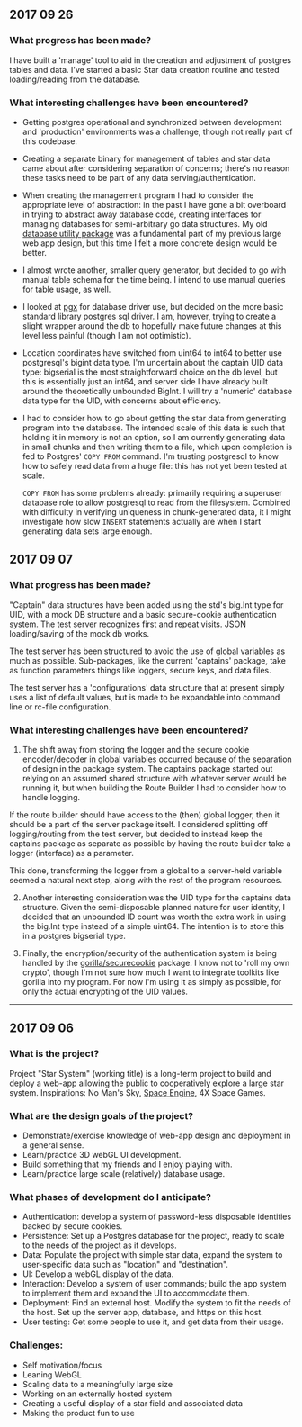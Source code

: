 ## 2017 09 26

### What progress has been made?

I have built a 'manage' tool to aid in the creation and adjustment of postgres tables and data.  I've started a basic Star data creation routine and tested loading/reading from the database.

### What interesting challenges have been encountered?

* Getting postgres operational and synchronized between development and 'production' environments was a challenge, though not really part of this codebase.

* Creating a separate binary for management of tables and star data came about after considering separation of concerns; there's no reason these tasks need to be part of any data serving/authentication.  

* When creating the management program I had to consider the appropriate level of abstraction: in the past I have gone a bit overboard in trying to abstract away database code, creating interfaces for managing databases for semi-arbitrary go data structures.  My old [database utility package](https://github.com/sore0159/golang-helpers) was a fundamental part of my previous large web app design, but this time I felt a more concrete design would be better.

* I almost wrote another, smaller query generator, but decided to go with manual table schema for the time being.  I intend to use manual queries for table usage, as well.

* I looked at [pgx](https://github.com/jackc/pgx) for database driver use, but decided on the more basic standard library postgres sql driver.  I am, however, trying to create a slight wrapper around the db to hopefully make future changes at this level less painful (though I am not optimistic).

* Location coordinates have switched from uint64 to int64 to better use postgresql's bigint data type.  I'm uncertain about the captain UID data type: bigserial is the most straightforward choice on the db level, but this is essentially just an int64, and server side I have already built around the theoretically unbounded BigInt.  I will try a 'numeric' database data type for the UID, with concerns about efficiency.

* I had to consider how to go about getting the star data from generating program into the database.  The intended scale of this data is such that holding it in memory is not an option, so I am currently generating data in small chunks and then writing them to a file, which upon completion is fed to Postgres' ``COPY FROM`` command.  I'm trusting postgresql to know how to safely read data from a huge file: this has not yet been tested at scale.

    ``COPY FROM`` has some problems already: primarily requiring a superuser database role to allow postgresql to read from the filesystem.  Combined with difficulty in verifying uniqueness in chunk-generated data, it I might investigate how slow ``INSERT`` statements actually are when I start generating data sets large enough.

## 2017 09 07

### What progress has been made?

"Captain" data structures have been added using the std's big.Int type for UID, with a mock DB structure and a basic secure-cookie authentication system.  The test server recognizes first and repeat visits.  JSON loading/saving of the mock db works.

The test server has been structured to avoid the use of global variables as much as possible.  Sub-packages, like the current 'captains' package, take as function parameters things like loggers, secure keys, and data files. 

The test server has a 'configurations' data structure that at present simply uses a list of default values, but is made to be expandable into command line or rc-file configuration.

### What interesting challenges have been encountered?

1. The shift away from storing the logger and the secure cookie encoder/decoder in global variables occurred because of the separation of design in the package system.  The captains package started out relying on an assumed shared structure with whatever server would be running it, but when building the Route Builder I had to consider how to handle logging.

If the route builder should have access to the (then) global logger, then it should be a part of the server package itself.  I considered splitting off logging/routing from the test server, but decided to instead keep the captains package as separate as possible by having the route builder take a logger (interface) as a parameter.

This done, transforming the logger from a global to a server-held variable seemed a natural next step, along with the rest of the program resources.

2. Another interesting consideration was the UID type for the captains data structure.  Given the semi-disposable planned nature for user identity, I decided that an unbounded ID count was worth the extra work in using the big.Int type instead of a simple uint64.  The intention is to store this in a postgres bigserial type.

3. Finally, the encryption/security of the authentication system is being handled by the [gorilla/securecookie](http://www.gorillatoolkit.org/pkg/securecookie) package.  I know not to 'roll my own crypto', though I'm not sure how much I want to integrate toolkits like gorilla into my program.  For now I'm using it as simply as possible, for only the actual encrypting of the UID values.

---
## 2017 09 06

### What is the project?

Project "Star System" (working title) is a long-term project to build and deploy a web-app allowing the public to cooperatively explore a large star system.  Inspirations: No Man's Sky, [Space Engine](http://spaceengine.org/), 4X Space Games.

### What are the design goals of the project?

* Demonstrate/exercise knowledge of web-app design and deployment in a general sense.
* Learn/practice 3D webGL UI development.
* Build something that my friends and I enjoy playing with.
* Learn/practice large scale (relatively) database usage.

### What phases of development do I anticipate?

* Authentication: develop a system of password-less disposable identities backed by secure cookies.
* Persistence: Set up a Postgres database for the project, ready to scale to the needs of the project as it develops.
* Data: Populate the project with simple star data, expand the system to user-specific data such as "location" and "destination".
* UI: Develop a webGL display of the data.
* Interaction: Develop a system of user commands; build the app system to implement them and expand the UI to accommodate them.
* Deployment: Find an external host.  Modify the system to fit the needs of the host.  Set up the server app, database, and https on this host.
* User testing: Get some people to use it, and get data from their usage.

### Challenges:

* Self motivation/focus
* Leaning WebGL
* Scaling data to a meaningfully large size
* Working on an externally hosted system
* Creating a useful display of a star field and associated data
* Making the product fun to use



